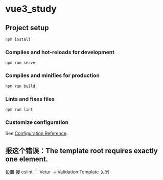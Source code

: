 # vue3_study

## Project setup
```
npm install
```

### Compiles and hot-reloads for development
```
npm run serve
```

### Compiles and minifies for production
```
npm run build
```

### Lints and fixes files
```
npm run lint
```

### Customize configuration
See [Configuration Reference](https://cli.vuejs.org/config/).


## 报这个错误：The template root requires exactly one element.
设置 搜 eslint ： Vetur -> Validation:Template 关闭